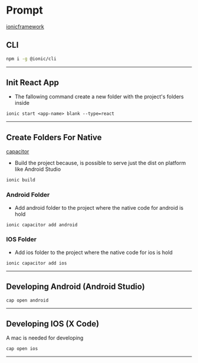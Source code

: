 # Prompt

[ionicframework](https://ionicframework.com/)

## CLI

```bash
npm i -g @ionic/cli
```

---

## Init React App

- The fallowing command create a new folder with the project's folders inside

```
ionic start <app-name> blank --type=react
```

---

## Create Folders For Native

[capacitor](https://capacitorjs.com/)

- Build the project because, is possible to serve just the dist on platform like Android Studio

```
ionic build
```

### Android Folder

- Add android folder to the project where the native code for android is hold

```
ionic capacitor add android
```

### IOS Folder

- Add ios folder to the project where the native code for ios is hold

```
ionic capacitor add ios
```

---

## Developing Android (Android Studio)

```
cap open android
```

---

## Developing IOS (X Code)

A mac is needed for developing

```
cap open ios
```

---
